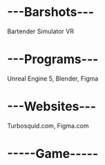 # ---Barshots---
Bartender Simulator VR

# ---Programs---
Unreal Engine 5, Blender, Figma

# ---Websites---
Turbosquid.com, Figma.com

# -----Game-----
